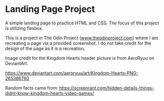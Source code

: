 # Landing Page Project
 A simple landing page to practice HTML and CSS. The focus of this project is utilizing flexbox.

 This is a project in The Odin Project (www.theodinproject.com) where I am recreating a page via a provided screenshot. I do not take credit for the design of the page as it is a recreation.

 Image credit for the Kingdom Hearts header picture is from AeroRyuu on DeviantArt.

 https://www.deviantart.com/aeroryuu/art/Kingdom-Hearts-PNG-265386760

Random facts came from:
https://screenrant.com/hidden-details-things-didnt-know-kingdom-hearts-video-games/
